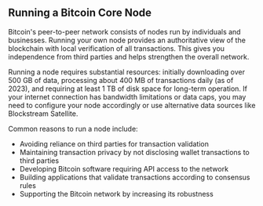 ## Running a Bitcoin Core Node

Bitcoin's peer-to-peer network consists of nodes run by individuals and businesses. Running your own node provides an authoritative view of the blockchain with local verification of all transactions. This gives you independence from third parties and helps strengthen the overall network.

Running a node requires substantial resources: initially downloading over 500 GB of data, processing about 400 MB of transactions daily (as of 2023), and requiring at least 1 TB of disk space for long-term operation. If your internet connection has bandwidth limitations or data caps, you may need to configure your node accordingly or use alternative data sources like Blockstream Satellite.

Common reasons to run a node include:
- Avoiding reliance on third parties for transaction validation
- Maintaining transaction privacy by not disclosing wallet transactions to third parties
- Developing Bitcoin software requiring API access to the network
- Building applications that validate transactions according to consensus rules
- Supporting the Bitcoin network by increasing its robustness